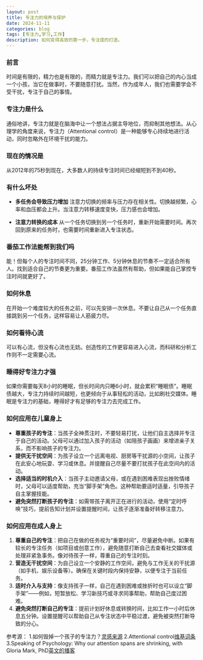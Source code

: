 ```yaml
---
layout: post
title: 专注力的培养与保护
date: 2024-11-11
categories: blog
tags: [专注力,学习,工作]
description: 如何变得高效的第一步，专注度的打造。
---
```


### 前言
时间是有限的，精力也是有限的，而精力就是专注力。我们可以把自己的内心当成一个小孩，当它在做事时，不要随意打扰。当然，作为成年人，我们也需要学会不受干扰，专注于自己的事情。

### 专注力是什么
通俗地讲，专注力就是在脑海中让一个想法占据主导地位，而抑制其他想法。从心理学的角度来说，专注力（Attentional control）是一种能够专心持续地进行活动，同时忽略外在环境干扰的能力。

### 现在的情况是
从2012年的75秒到现在，大多数人的持续专注时间已经缩短到不到40秒。

### 有什么坏处
- **多任务会导致压力增加**
注意力切换的频率与压力存在相关性。切换越频繁，心率和血压都会上升。当注意力转移速度变快，压力感也会增加。

- **注意力转换的成本**
从一个任务切换到另一个任务时，重新开始需要时间。再次回到原来的任务时，也需要时间重新进入专注状态。

### 番茄工作法能帮到我们吗
能！但每个人的专注时间不同，25分钟工作、5分钟休息的节奏不一定适合所有人。找到适合自己的节奏更为重要。番茄工作法虽然有帮助，但如果能自己掌控专注时间就更好了。

### 如何休息
在开始一个难度较大的任务之前，可以先安排一次休息。不要让自己从一个任务直接跳到另一个任务，这样容易让人筋疲力尽。

### 如何看待心流
可以有心流，但没有心流也无妨。创造性的工作更容易进入心流，而科研和分析工作则不一定需要心流。

### 睡得好专注力才强
如果你需要每天8小时的睡眠，但长时间内只睡6小时，就会累积“睡眠债”。睡眠债越大，专注力持续时间越短，也更倾向于从事轻松的活动，比如刷社交媒体。睡眠是专注力的基础，睡得好才有足够的专注力去完成工作。

### 如何应用在儿童身上
- **尊重孩子的专注**：当孩子全神贯注时，不要轻易打扰，让他们自主选择并专注于自己的活动。父母可以通过加入孩子的活动（如陪孩子画画）来增进亲子关系，而不影响孩子的专注力。
- **提供无干扰空间**：为孩子设立一个远离电视、厨房等干扰源的小空间，让孩子在此安心地玩耍、学习或休息。并提醒自己尽量不要打扰孩子在此空间内的活动。
- **选择适当的时机介入**：当孩子主动邀请父母，或在遇到困难表现出挫败情绪时，父母可以适度帮助，充当“脚手架”角色。这种帮助要适时适量，引导孩子自主掌握技能。
- **避免突然打断孩子的专注**：如需带孩子离开正在进行的活动，使用“定时呼唤”技巧，提前告知计划并设置提醒时间，让孩子逐渐准备好转移注意力。

### 如何应用在成人身上
1. **尊重自己的专注**：把自己在做的任务视为“重要时间”，尽量避免中断。如果有较长的专注任务（如项目或创意工作），避免随意打断自己去查看社交媒体或处理非紧急事务。像对待孩子一样，尊重自己的专注时刻。
2. **营造无干扰空间**：为自己设立一个安静的工作空间，避免与工作无关的干扰源（如手机、娱乐设备等）。确保在关键时段内保持安静，以便专注于当前任务。
3. **适时介入与支持**：像支持孩子一样，自己在遇到困难或挫折时也可以设立“脚手架”——例如，短暂放松、学习新技巧或寻求同事帮助，帮助自己度过困难。
4. **避免突然打断自己的专注**：提前计划好休息或转换时间，比如工作一小时后休息五分钟。设置提醒可以帮助自己从专注状态中平稳过渡，避免被突然打断导致的分心。


参考源：
1.如何毁掉一个孩子的专注力？[灵感来源](https://mp.weixin.qq.com/s/5yhWrDlzZLXu1UehGAKRGg)
2.Attentional control[维基词条](https://en.wikipedia.org/wiki/Attentional_control)
3.Speaking of Psychology: Why our attention spans are shrinking, with Gloria Mark, PhD[英文的播客](https://www.apa.org/news/podcasts/speaking-of-psychology/attention-spans)



